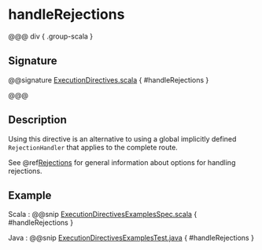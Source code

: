 # handleRejections

@@@ div { .group-scala }

## Signature

@@signature [ExecutionDirectives.scala](/akka-http/src/main/scala/akka/http/scaladsl/server/directives/ExecutionDirectives.scala) { #handleRejections }

@@@

## Description

Using this directive is an alternative to using a global implicitly defined `RejectionHandler` that
applies to the complete route.

See @ref[Rejections](../../rejections.md) for general information about options for handling rejections.

## Example

Scala
:  @@snip [ExecutionDirectivesExamplesSpec.scala]($test$/scala/docs/http/scaladsl/server/directives/ExecutionDirectivesExamplesSpec.scala) { #handleRejections }

Java
:  @@snip [ExecutionDirectivesExamplesTest.java]($test$/java/docs/http/javadsl/server/directives/ExecutionDirectivesExamplesTest.java) { #handleRejections }

